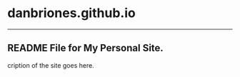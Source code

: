 # danbriones.github.io
----------------------------------------------------------------
README File for My Personal Site.
----------------------------------------------------------------



cription of the site goes here.
